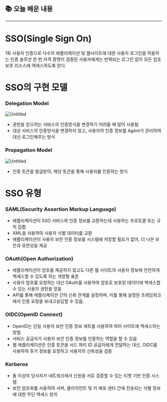 ## 📚 오늘 배운 내용

---

# SSO(Single Sign On)

1회 사용자 인증으로 다수의 애플리케이션 및 웹사이트에 대한 사용자 로그인을 허용하는 인증 솔루션
한 번 자격 증명이 검증된 사용자에게는 반복되는 로그인 없이 모든 암호 보호 리소스에 액세스하도록 한다.

# SSO의 구현 모델

### Delegation Model

![Untitled](https://s3-us-west-2.amazonaws.com/secure.notion-static.com/ca3204dc-e6a7-487f-8f7d-a54efd763d27/Untitled.png)

- 권한을 얻으려는 서비스의 인증방식을 변경하기 어려울 때 많이 사용됨
- 대상 서비스의 인증방식을 변경하지 않고, 사용자의 인증 정보를 Agent가 관리하여 대신 로그인해주는 방식

### Propagation Model

![Untitled](https://s3-us-west-2.amazonaws.com/secure.notion-static.com/34b8b22a-af85-4369-9cf8-4e93905df511/Untitled.png)

- 인증 토큰을 발급받아, 해당 토큰을 통해 사용자를 인증하는 방식

# SSO 유형

### SAML(Security Assertion Markup Language)

- 애플리케이션이 SSO 서비스와 인증 정보를 교환하는데 사용하는 프로토콜 또는 규칙 집합
- XML을 사용하여 사용자 식별 데이터를 교환
- 애플리케이션이 사용자 보안 인증 정보를 시스템에 저장할 필요가 없어, 더 나은 보안과 유연성을 제공

### OAuth(Open Authorization)

- 애플리케이션이 암호를 제공하지 않고도 다른 웹 사이트의 사용자 정보에 안전하게 액세스할 수 있도록 하는 개방형 표준
- 사용자 암호를 요청하는 대신 OAuth를 사용하여 암호로 보호된 데이터에 액세스할 수 있는 사용자 권한을 얻음
- API를 통해 애플리케이션 간의 신뢰 관계를 설정하며, 이를 통해 설정된 프레임워크에서 인증 요청을 보내고응답할 수 있음.

### OIDC(OpenID Connect)

- OpenID는 단일 사용자 보안 인증 정보 세트를 사용하여 여러 사이트에 액세스하는 방법
- 서비스 공급자가 사용자 보안 인증 정보를 인증하는 역할을 할 수 있음
- 웹 애플리케이션은 인증 토큰을 서드 파티 ID 공급자에게 전달하는 대신, OIDC를 사용하여 추가 정보를 요청하고 사용자의 신뢰성을 검증

### Kerberos

- 둘 이상의 당사자가 네트워크에서 신원을 서로 검증할 수 있는 티켓 기반 인증 시스템
- 보안 암호화를 사용하여 서버, 클라이언트 및 키 배포 센터 간에 전송되는 식별 정보에 대한 무단 액세스 방지